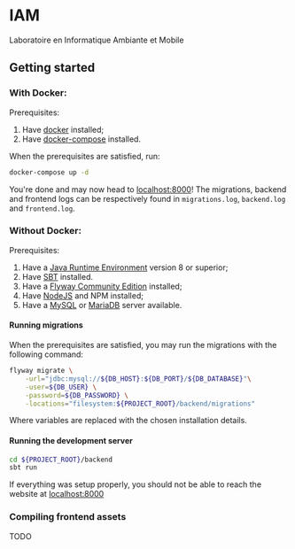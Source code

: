 # IAM
Laboratoire en Informatique Ambiante et Mobile

## Getting started

### With Docker:

Prerequisites:
1. Have [docker](https://docs.docker.com/engine/install/) installed;
2. Have [docker-compose](https://docs.docker.com/compose/install/) installed.

When the prerequisites are satisfied, run:

```bash
docker-compose up -d
```

You're done and may now head to [localhost:8000](http://localhost:8000)!
The migrations, backend and frontend logs can be respectively found in `migrations.log`, `backend.log` and `frontend.log`.

### Without Docker:

Prerequisites:
1. Have a [Java Runtime Environment](https://www.java.com/en/download/) version 8 or superior;
2. Have [SBT](https://www.scala-sbt.org/download.html) installed.
3. Have a [Flyway Community Edition](https://flywaydb.org/download/) installed;
4. Have [NodeJS](https://nodejs.org/en/download/) and NPM installed;
5. Have a [MySQL](https://www.mysql.com/downloads/) or [MariaDB](https://mariadb.org/download/) server available.

#### Running migrations
When the prerequisites are satisfied, you may run the migrations with the following command:
```bash
flyway migrate \
    -url="jdbc:mysql://${DB_HOST}:${DB_PORT}/${DB_DATABASE}"\
    -user=${DB_USER} \
    -password=${DB_PASSWORD} \
    -locations="filesystem:${PROJECT_ROOT}/backend/migrations"
```
Where variables are replaced with the chosen installation details.

#### Running the development server
```bash
cd ${PROJECT_ROOT}/backend
sbt run
```
If everything was setup properly, you should not be able to reach the website at [localhost:8000](http://localhost:8000)

### Compiling frontend assets

TODO